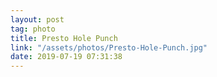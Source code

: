 ```yaml
---
layout: post
tag: photo
title: Presto Hole Punch
link: "/assets/photos/Presto-Hole-Punch.jpg"
date: 2019-07-19 07:31:38
---
```

